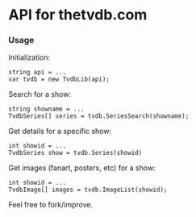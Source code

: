 # API for thetvdb.com

### Usage

Initialization:

    string api = ...
    var tvdb = new TvdbLib(api);

Search for a show:

    string showname = ...
    TvdbSeries[] series = tvdb.SeriesSearch(showname);

Get details for a specific show:

    int showid = ...
    TvdbSeries show = tvdb.Series(showid)

Get images (fanart, posters, etc) for a show:

    int showid = ...
    TvdbImage[] images = tvdb.ImageList(showid);



Feel free to fork/improve.
